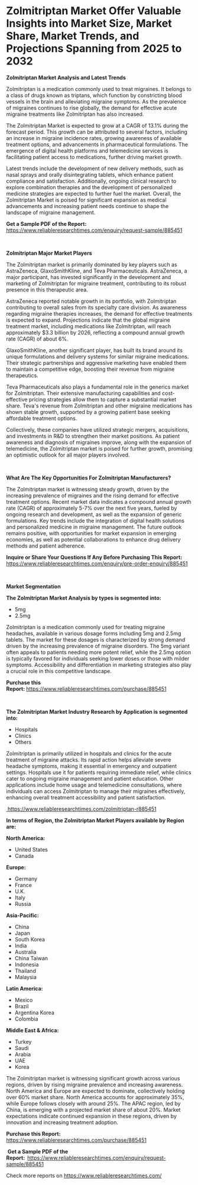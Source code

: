 <p><h1>Zolmitriptan Market Offer Valuable Insights into Market Size, Market Share, Market Trends, and Projections Spanning from 2025 to 2032</h1></p><p><strong>Zolmitriptan Market Analysis and Latest Trends</strong></p>
<p><p>Zolmitriptan is a medication commonly used to treat migraines. It belongs to a class of drugs known as triptans, which function by constricting blood vessels in the brain and alleviating migraine symptoms. As the prevalence of migraines continues to rise globally, the demand for effective acute migraine treatments like Zolmitriptan has also increased.</p><p>The Zolmitriptan Market is expected to grow at a CAGR of 13.1% during the forecast period. This growth can be attributed to several factors, including an increase in migraine incidence rates, growing awareness of available treatment options, and advancements in pharmaceutical formulations. The emergence of digital health platforms and telemedicine services is facilitating patient access to medications, further driving market growth.</p><p>Latest trends include the development of new delivery methods, such as nasal sprays and orally disintegrating tablets, which enhance patient compliance and satisfaction. Additionally, ongoing clinical research to explore combination therapies and the development of personalized medicine strategies are expected to further fuel the market. Overall, the Zolmitriptan Market is poised for significant expansion as medical advancements and increasing patient needs continue to shape the landscape of migraine management.</p></p>
<p><strong>Get a Sample PDF of the Report:&nbsp;</strong> <a href="https://www.reliableresearchtimes.com/enquiry/request-sample/885451?utm_campaign=3209&utm_medium=2&utm_source=Github&utm_content=ia&utm_term=08032025&utm_id=zolmitriptan">https://www.reliableresearchtimes.com/enquiry/request-sample/885451</a></p>
<p>&nbsp;</p>
<p><strong>Zolmitriptan Major Market Players</strong></p>
<p><p>The Zolmitriptan market is primarily dominated by key players such as AstraZeneca, GlaxoSmithKline, and Teva Pharmaceuticals. AstraZeneca, a major participant, has invested significantly in the development and marketing of Zolmitriptan for migraine treatment, contributing to its robust presence in this therapeutic area.</p><p>AstraZeneca reported notable growth in its portfolio, with Zolmitriptan contributing to overall sales from its specialty care division. As awareness regarding migraine therapies increases, the demand for effective treatments is expected to expand. Projections indicate that the global migraine treatment market, including medications like Zolmitriptan, will reach approximately $3.3 billion by 2026, reflecting a compound annual growth rate (CAGR) of about 6%.</p><p>GlaxoSmithKline, another significant player, has built its brand around its unique formulations and delivery systems for similar migraine medications. Their strategic partnerships and aggressive marketing have enabled them to maintain a competitive edge, boosting their revenue from migraine therapeutics.</p><p>Teva Pharmaceuticals also plays a fundamental role in the generics market for Zolmitriptan. Their extensive manufacturing capabilities and cost-effective pricing strategies allow them to capture a substantial market share. Teva's revenue from Zolmitriptan and other migraine medications has shown stable growth, supported by a growing patient base seeking affordable treatment options.</p><p>Collectively, these companies have utilized strategic mergers, acquisitions, and investments in R&D to strengthen their market positions. As patient awareness and diagnosis of migraines improve, along with the expansion of telemedicine, the Zolmitriptan market is poised for further growth, promising an optimistic outlook for all major players involved.</p></p>
<p>&nbsp;</p>
<p><strong>What Are The Key Opportunities For Zolmitriptan Manufacturers?</strong></p>
<p><p>The Zolmitriptan market is witnessing steady growth, driven by the increasing prevalence of migraines and the rising demand for effective treatment options. Recent market data indicates a compound annual growth rate (CAGR) of approximately 5-7% over the next five years, fueled by ongoing research and development, as well as the expansion of generic formulations. Key trends include the integration of digital health solutions and personalized medicine in migraine management. The future outlook remains positive, with opportunities for market expansion in emerging economies, as well as potential collaborations to enhance drug delivery methods and patient adherence.</p></p>
<p><strong>Inquire or Share Your Questions If Any Before Purchasing This Report:</strong> <a href="https://www.reliableresearchtimes.com/enquiry/pre-order-enquiry/885451?utm_campaign=3209&utm_medium=2&utm_source=Github&utm_content=ia&utm_term=08032025&utm_id=zolmitriptan">https://www.reliableresearchtimes.com/enquiry/pre-order-enquiry/885451</a></p>
<p>&nbsp;</p>
<p><strong>Market Segmentation</strong></p>
<p><strong>The Zolmitriptan Market Analysis by types is segmented into:</strong></p>
<p><ul><li>5mg</li><li>2.5mg</li></ul></p>
<p><p>Zolmitriptan is a medication commonly used for treating migraine headaches, available in various dosage forms including 5mg and 2.5mg tablets. The market for these dosages is characterized by strong demand driven by the increasing prevalence of migraine disorders. The 5mg variant often appeals to patients needing more potent relief, while the 2.5mg option is typically favored for individuals seeking lower doses or those with milder symptoms. Accessibility and differentiation in marketing strategies also play a crucial role in this competitive landscape.</p></p>
<p><strong>Purchase this Report:&nbsp;</strong><a href="https://www.reliableresearchtimes.com/purchase/885451?utm_campaign=3209&utm_medium=2&utm_source=Github&utm_content=ia&utm_term=08032025&utm_id=zolmitriptan">https://www.reliableresearchtimes.com/purchase/885451</a></p>
<p>&nbsp;</p>
<p><strong>The Zolmitriptan Market Industry Research by Application is segmented into:</strong></p>
<p><ul><li>Hospitals</li><li>Clinics</li><li>Others</li></ul></p>
<p><p>Zolmitriptan is primarily utilized in hospitals and clinics for the acute treatment of migraine attacks. Its rapid action helps alleviate severe headache symptoms, making it essential in emergency and outpatient settings. Hospitals use it for patients requiring immediate relief, while clinics cater to ongoing migraine management and patient education. Other applications include home usage and telemedicine consultations, where individuals can access Zolmitriptan to manage their migraines effectively, enhancing overall treatment accessibility and patient satisfaction.</p></p>
<p><a href="https://www.reliableresearchtimes.com/zolmitriptan-r885451?utm_campaign=3209&utm_medium=2&utm_source=Github&utm_content=ia&utm_term=08032025&utm_id=zolmitriptan">&nbsp;https://www.reliableresearchtimes.com/zolmitriptan-r885451</a></p>
<p><strong>In terms of Region, the Zolmitriptan Market Players available by Region are:</strong></p>
<p>
    <p> <strong> North America: </strong>
        <ul>
            <li>United States</li>
            <li>Canada</li>
        </ul>
        </p> 
    <p> <strong> Europe: </strong>
        <ul>
            <li>Germany</li>
            <li>France</li>
            <li>U.K.</li>
            <li>Italy</li>
            <li>Russia</li>
        </ul>
        </p> 
    <p> <strong> Asia-Pacific: </strong>
        <ul>
            <li>China</li>
            <li>Japan</li>
            <li>South Korea</li>
            <li>India</li>
            <li>Australia</li>
            <li>China Taiwan</li>
            <li>Indonesia</li>
            <li>Thailand</li>
            <li>Malaysia</li>
        </ul>
        </p> 
    <p> <strong> Latin America: </strong>
        <ul>
            <li>Mexico</li>
            <li>Brazil</li>
            <li>Argentina Korea</li>
            <li>Colombia</li>
        </ul>
        </p> 
    <p> <strong> Middle East & Africa: </strong>
        <ul>
            <li>Turkey</li>
            <li>Saudi</li>
            <li>Arabia</li>
            <li>UAE</li>
            <li>Korea</li>
        </ul>
    </p>
    </p>
<p><p>The Zolmitriptan market is witnessing significant growth across various regions, driven by rising migraine prevalence and increasing awareness. North America and Europe are expected to dominate, collectively holding over 60% market share. North America accounts for approximately 35%, while Europe follows closely with around 25%. The APAC region, led by China, is emerging with a projected market share of about 20%. Market expectations indicate continued expansion in these regions, driven by innovation and increasing treatment adoption.</p></p>
<p><strong>Purchase this Report: </strong><a href="https://www.reliableresearchtimes.com/purchase/885451?utm_campaign=3209&utm_medium=2&utm_source=Github&utm_content=ia&utm_term=08032025&utm_id=zolmitriptan">https://www.reliableresearchtimes.com/purchase/885451</a></p>
<p>&nbsp;<strong>Get a Sample PDF of the Report:&nbsp;&nbsp;</strong><a href="https://www.reliableresearchtimes.com/enquiry/request-sample/885451?utm_campaign=3209&utm_medium=2&utm_source=Github&utm_content=ia&utm_term=08032025&utm_id=zolmitriptan">https://www.reliableresearchtimes.com/enquiry/request-sample/885451</a></p>
<p><strong></strong></p>
<p>Check more reports on <a href="https://www.reliableresearchtimes.com/?utm_campaign=3209&utm_medium=2&utm_source=Github&utm_content=ia&utm_term=08032025&utm_id=zolmitriptan">https://www.reliableresearchtimes.com/</a></p>